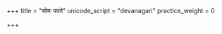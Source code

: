 +++
title = "सोमः पवते"
unicode_script = "devanagari"
practice_weight = 0

+++
<div class="js_include" url="/vedAH_sAma/paravastu-saama/devaH/somaH/somaH-pavate/"  newLevelForH1="1" includeTitle="true"> </div>